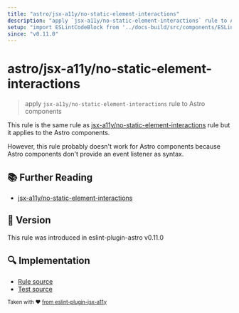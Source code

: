 ```yaml
---
title: "astro/jsx-a11y/no-static-element-interactions"
description: "apply `jsx-a11y/no-static-element-interactions` rule to Astro components"
setup: "import ESLintCodeBlock from '../docs-build/src/components/ESLintCodeBlockWrap.astro'"
since: "v0.11.0"
---
```


# astro/jsx-a11y/no-static-element-interactions

> apply `jsx-a11y/no-static-element-interactions` rule to Astro components

This rule is the same rule as [jsx-a11y/no-static-element-interactions] rule but it applies to the Astro components.

[jsx-a11y/no-static-element-interactions]: https://github.com/jsx-eslint/eslint-plugin-jsx-a11y/tree/HEAD/docs/rules/no-static-element-interactions.md

However, this rule probably doesn't work for Astro components because Astro components don't provide an event listener as syntax.

## :books: Further Reading

- [jsx-a11y/no-static-element-interactions]

## :rocket: Version

This rule was introduced in eslint-plugin-astro v0.11.0

## :mag: Implementation

- [Rule source](https://github.com/ota-meshi/eslint-plugin-astro/blob/main/src/rules/jsx-a11y/no-static-element-interactions.ts)
- [Test source](https://github.com/ota-meshi/eslint-plugin-astro/blob/main/tests/src/rules/jsx-a11y/no-static-element-interactions.ts)

<sup>Taken with ❤️ [from eslint-plugin-jsx-a11y](https://github.com/jsx-eslint/eslint-plugin-jsx-a11y/tree/HEAD/docs/rules/no-static-element-interactions.md)</sup>
